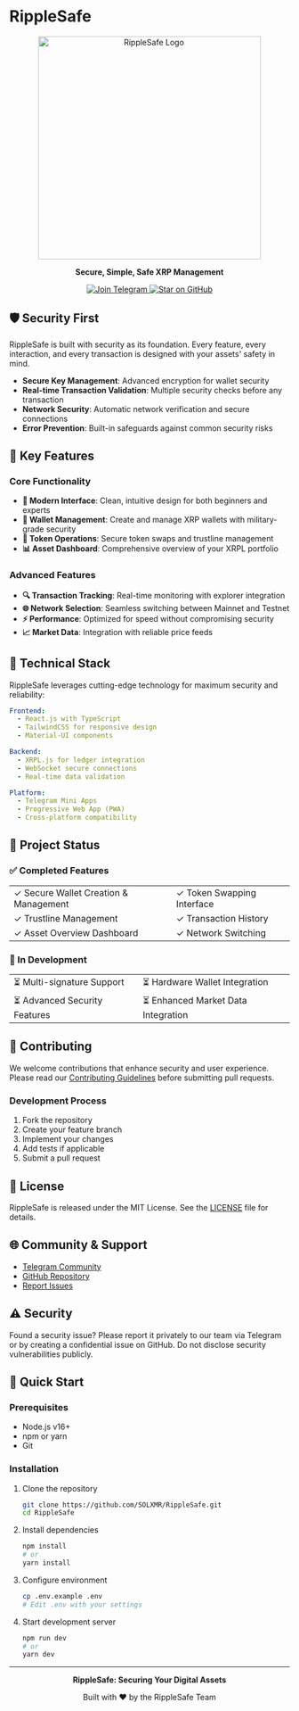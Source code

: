 # RippleSafe

<div align="center">
  <img src="https://raw.githubusercontent.com/SOLXMR/RippleSafe/main/public/RippleSafeLogo/cover.png" alt="RippleSafe Logo" width="400"/>
  
  <p align="center">
    <strong>Secure, Simple, Safe XRP Management</strong>
  </p>
  
  <p align="center">
    <a href="https://t.me/RippleSafe">
      <img src="https://img.shields.io/badge/Telegram-Join_Community-blue?style=for-the-badge&logo=telegram" alt="Join Telegram" />
    </a>
    <a href="https://github.com/SOLXMR/RippleSafe">
      <img src="https://img.shields.io/badge/GitHub-Star_Project-green?style=for-the-badge&logo=github" alt="Star on GitHub" />
    </a>
  </p>
</div>

## 🛡️ Security First

RippleSafe is built with security as its foundation. Every feature, every interaction, and every transaction is designed with your assets' safety in mind.

- **Secure Key Management**: Advanced encryption for wallet security
- **Real-time Transaction Validation**: Multiple security checks before any transaction
- **Network Security**: Automatic network verification and secure connections
- **Error Prevention**: Built-in safeguards against common security risks

## 💼 Key Features

### Core Functionality
- **📱 Modern Interface**: Clean, intuitive design for both beginners and experts
- **🔐 Wallet Management**: Create and manage XRP wallets with military-grade security
- **💱 Token Operations**: Secure token swaps and trustline management
- **📊 Asset Dashboard**: Comprehensive overview of your XRPL portfolio

### Advanced Features
- **🔍 Transaction Tracking**: Real-time monitoring with explorer integration
- **🌐 Network Selection**: Seamless switching between Mainnet and Testnet
- **⚡ Performance**: Optimized for speed without compromising security
- **📈 Market Data**: Integration with reliable price feeds

## 🔧 Technical Stack

RippleSafe leverages cutting-edge technology for maximum security and reliability:

```yaml
Frontend:
  - React.js with TypeScript
  - TailwindCSS for responsive design
  - Material-UI components

Backend:
  - XRPL.js for ledger integration
  - WebSocket secure connections
  - Real-time data validation

Platform:
  - Telegram Mini Apps
  - Progressive Web App (PWA)
  - Cross-platform compatibility
```

## 🚀 Project Status

### ✅ Completed Features

<table>
  <tr>
    <td>✓ Secure Wallet Creation & Management</td>
    <td>✓ Token Swapping Interface</td>
  </tr>
  <tr>
    <td>✓ Trustline Management</td>
    <td>✓ Transaction History</td>
  </tr>
  <tr>
    <td>✓ Asset Overview Dashboard</td>
    <td>✓ Network Switching</td>
  </tr>
</table>

### 🚧 In Development

<table>
  <tr>
    <td>⏳ Multi-signature Support</td>
    <td>⏳ Hardware Wallet Integration</td>
  </tr>
  <tr>
    <td>⏳ Advanced Security Features</td>
    <td>⏳ Enhanced Market Data Integration</td>
  </tr>
</table>

## 🤝 Contributing

We welcome contributions that enhance security and user experience. Please read our [Contributing Guidelines](CONTRIBUTING.md) before submitting pull requests.

### Development Process
1. Fork the repository
2. Create your feature branch
3. Implement your changes
4. Add tests if applicable
5. Submit a pull request

## 📄 License

RippleSafe is released under the MIT License. See the [LICENSE](LICENSE) file for details.

## 🌐 Community & Support

- [Telegram Community](https://t.me/ripplesafe)
- [GitHub Repository](https://github.com/SOLXMR/RippleSafe)
- [Report Issues](https://github.com/SOLXMR/RippleSafe/issues)

## ⚠️ Security

Found a security issue? Please report it privately to our team via Telegram or by creating a confidential issue on GitHub. Do not disclose security vulnerabilities publicly.

## 🚀 Quick Start

### Prerequisites
- Node.js v16+
- npm or yarn
- Git

### Installation

1. Clone the repository
   ```bash
   git clone https://github.com/SOLXMR/RippleSafe.git
   cd RippleSafe
   ```

2. Install dependencies
   ```bash
   npm install
   # or
   yarn install
   ```

3. Configure environment
   ```bash
   cp .env.example .env
   # Edit .env with your settings
   ```

4. Start development server
   ```bash
   npm run dev
   # or
   yarn dev
   ```

---

<div align="center">
  <p>
    <strong>RippleSafe: Securing Your Digital Assets</strong>
  </p>
  <p>
    Built with ❤️ by the RippleSafe Team
  </p>
</div>
